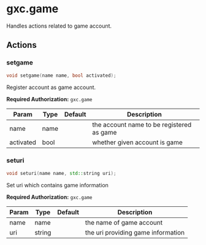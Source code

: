 # gxc.game

Handles actions related to game account.

## Actions

### setgame

``` c++
void setgame(name name, bool activated);
```

Register account as game account.

**Required Authorization:** `gxc.game`

|Param|Type|Default|Description|
|-----|----|-------|-----------|
|name|name||the account name to be registered as game|
|activated|bool||whether given account is game|

### seturi

``` c++
void seturi(name name, std::string uri);
```

Set uri which contains game information

**Required Authorization:** `gxc.game`

|Param|Type|Default|Description|
|-----|----|-------|-----------|
|name|name||the name of game account|
|uri|string||the uri providing game information|

